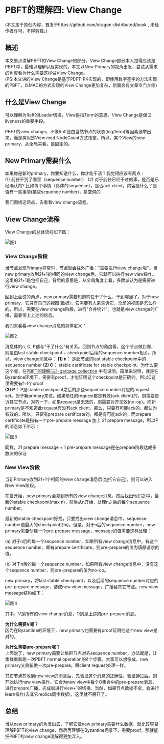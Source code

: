 # PBFT的理解四: View Change
(本文属于原创内容，首发于https://github.com/dragon-distributed/book , 未经作者许可，不得转载。)  

## 概述

本文重点讲解PBFT的View Change的部分。View Change部分本人觉得应该是PBFT中，最难以理解以及实现的。本文以New Primary的视角出发，尝试从需求的角度看为什么需要这样做View Change。   
(PS:本文讲的View Change是基于PBFT-PK实现的，即使用数字签字的方法实现的PBFT，以MAC的方式实现的View Change更加复杂，后面会有文章专门介绍)  

## 什么是View Change

可以理解为Raft的Leader切换，View是指Term的意思。View Change是保证liveness的重要手段。  

PBFT的view change，不像Raft是由当然节点的状态(log/term)等因素选举出来，而是类似是View mod NodeCount方式指定。所以，某个View的new primary，从全局来看，是固定的。    

## New Primary需要什么

如果你是新的primary，你要知道什么，你才能干活？我觉得应该有两点：    
(1) 前任干到了哪里（sequence number）
(2) 对于前任已经干过的事，是否是已经确认的? 比如每个事情（具体的sequence），是否ack client，内容是什么？是否有一些事情(某些sequence number)，是空洞的  

我们围绕这两点，去看看view change流程。  

## View Change流程

View Change的总体流程如下图：

![图1](https://longdandan-1256672193.cos.ap-guangzhou.myqcloud.com/article/blockchain/11.overview.jpg)

### View Change阶段

当节点发现Primary异常时，节点就会往外广播："需要进行view change啦"。当new primary收到2f+1的相同的view change后，它就可以执行new view操作。这里的2f+1是包括自己，背后的意思是，从全局角度上看，多数派认为是需要进行view change。 

回到上面说的两点，new primary需要知道前任干了什么，干到哪里了。对于new primary，它只有自己的视图(数据)，它需要有人来告诉它，全局的视图是怎么样的，所以，需要在view change阶段，进行"合并统计"。也就是view change的广播，需要带上上述的信息。  

我们来看看view change消息的具体定义：

![图2](https://longdandan-1256672193.cos.ap-guangzhou.myqcloud.com/article/blockchain/11.viewchange_message.jpg)

消息体的n, C, P都与"干了什么"有关系。回到节点的角度看，这个节点做到哪，则是由last stable checkpoint + checkpoint后续的sequence number相关。所以，view change消息中：
**(1) n：** 是此节点的last stable checkpoint中的sequence number
**(2) C：** stable certificate for stable checkpoint。为什么要这个呢，在[PBFT的理解(三)-garbage collection](!xx) 中有说明。简单来说明，就是在Byzantine环境下，需要有proof，才能证明这个checkpoint是正确的。所以C这里需要有f+1个proof  
**(3) P：** P是stable checkpoint之后的那些sequence number对应的request set。对于新primary来说，如果前任的request都是有效(ack client)的，则需要告诉其它节点，对齐一下，如果request是无效的，则需要对齐无效(no-op)。而新primary是不知道此request有没有ack client，那么，只要有可能ack的，都认为有效的，所以，只要有prepare certificate的，都是有可能ack的。而prepare certificate是指有一个pre-prepare message 加上 2f prepare message，所以P的消息如下所示：  

![图3](https://longdandan-1256672193.cos.ap-guangzhou.myqcloud.com/article/blockchain/11.viewchange_message_P.jpg)

同样，2f prepare message + 1 pre-prepare message是在prepare阶段达成多数派的保证  


### New View阶段

当新Primary收到2f+1个相同的view change消息后(包括它自己)，则可以进入New View阶段。  

在最开始，new primary会拿到所有的view change消息，然后找出他们之中，最新的stable checkpoint(max n)，然后从n开始，处理n之后的每个sequence number。  

最新的stable checkpoint好找，只要找出view change消息中，sequence number值最大的checkpoint即可。但是，对于n后的sequence number，new primary需要创建一个pre-prepare message，message的值需要这样处理：  

(a) 对于n后的每一个sequence number，如果所有view change消息中，有这个sequence number，即有prepare certificate，则pre-prepare的值为填原请求的值。  

(b) 对于n后的每一个sequence number，如果所有view change消息中，没有这个sequence number，则pre-prepare的值为no-op。

new primary，将last stable checkpoint，以及后续的sequence number对应的pre-prepare meesage，装成new view message，广播给其它节点。new view message结构如下：  

![图4](https://longdandan-1256672193.cos.ap-guangzhou.myqcloud.com/article/blockchain/11.newview_message.jpg)

其中，V是所有的view change消息，O则是上述的pre-prepare消息。  

**为什么需要V呢？**  
因为在Byzantine的环境下，new primary也需要有proof证明他这个new view是对的。  

**为什么需要pre-prepare呢？**  
上面说了，new primary需要让集群节点对齐sequence number，办法就是，让集群重新跑一次PBFT normal operation的4个步骤。大家可以想像成，new primary又重新做一次pre-prepare，跟client request处理一样。   

其它节点在收到new view的消息后，先验证这个消息的正确性，验证通过后，则开始执行new view操作。它会为new view中每个O集合中的pre-prepare消息，进行prepare广播，完成后进行view+1的切换。当然，如果节点数据不全，会进行learn操作(去其它replica同步数据)，这里就不展开了。

## 总结

当从new primary的角度出去，了解它做new primary需要什么数据，就比较容易理解PBFT的view change，然后再理解在Byzantine场景下，需要proof，那就能把PBFT的view change理解得更加深入。   